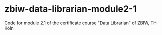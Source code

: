 # zbiw-data-librarian-module2-1
Code for module 2.1 of the certificate course "Data Librarian" of ZBIW, TH Köln
